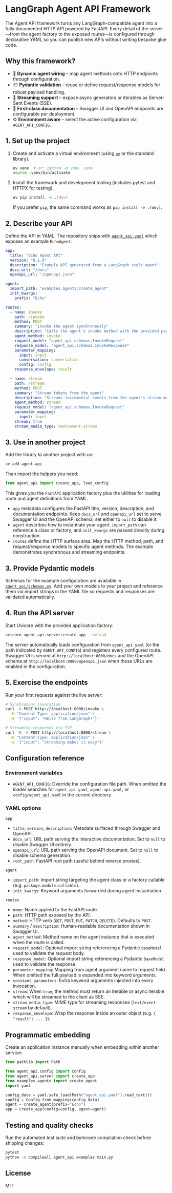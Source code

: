 # LangGraph Agent API Framework

The Agent API framework turns any LangGraph-compatible agent into a fully documented HTTP API powered by FastAPI. Every detail of the server—from the agent factory to the exposed routes—is configured through declarative YAML so you can publish new APIs without writing bespoke glue code.

## Why this framework?

- 🔌 **Dynamic agent wiring** – map agent methods onto HTTP endpoints through configuration.
- 📦 **Pydantic validation** – reuse or define request/response models for robust payload handling.
- 🌊 **Streaming support** – expose async generators or iterables as Server-Sent Events (SSE).
- 📖 **First-class documentation** – Swagger UI and OpenAPI endpoints are configurable per deployment.
- ⚙️ **Environment aware** – select the active configuration via `AGENT_API_CONFIG`.

## 1. Set up the project

1. Create and activate a virtual environment (using [`uv`](https://github.com/astral-sh/uv) or the standard library).

   ```bash
   uv venv  # or: python -m venv .venv
   source .venv/bin/activate
   ```

2. Install the framework and development tooling (includes pytest and HTTPX for testing).

   ```bash
   uv pip install -e .[dev]
   ```

   If you prefer `pip`, the same command works as `pip install -e .[dev]`.

## 2. Describe your API

Define the API in YAML. The repository ships with [`agent_api.yaml`](./agent_api.yaml) which exposes an example `EchoAgent`:

```yaml
app:
  title: "Echo Agent API"
  version: "0.1.0"
  description: "Example API generated from a LangGraph style agent"
  docs_url: "/docs"
  openapi_url: "/openapi.json"

agent:
  import_path: "examples.agents:create_agent"
  init_kwargs:
    prefix: "Echo"

routes:
  - name: invoke
    path: /invoke
    method: POST
    summary: "Invoke the agent synchronously"
    description: "Calls the agent's invoke method with the provided payload."
    agent_method: invoke
    request_model: "agent_api.schemas.InvokeRequest"
    response_model: "agent_api.schemas.InvokeResponse"
    parameter_mapping:
      input: input
      conversation: conversation
      config: config
    response_envelope: result

  - name: stream
    path: /stream
    method: POST
    summary: "Stream tokens from the agent"
    description: "Streams incremental events from the agent's stream method."
    agent_method: stream
    request_model: "agent_api.schemas.InvokeRequest"
    parameter_mapping:
      input: input
    stream: true
    stream_media_type: text/event-stream
```

## 3. Use in another project

Add the library to another project with uv:

```bash
uv add agent-api
```

Then import the helpers you need:

```python
from agent_api import create_app, load_config
```

This gives you the `FastAPI` application factory plus the utilities for loading route and agent definitions from YAML.

- `app` metadata configures the FastAPI title, version, description, and documentation endpoints. Keep `docs_url` and `openapi_url` set to serve Swagger UI and the OpenAPI schema; set either to `null` to disable it.
- `agent` describes how to instantiate your agent. `import_path` can reference a class or factory, and `init_kwargs` are passed directly during construction.
- `routes` define the HTTP surface area. Map the HTTP method, path, and request/response models to specific agent methods. The example demonstrates synchronous and streaming endpoints.

## 3. Provide Pydantic models

Schemas for the example configuration are available in [`agent_api/schemas.py`](./agent_api/schemas.py). Add your own models to your project and reference them via import strings in the YAML file so requests and responses are validated automatically.

## 4. Run the API server

Start Uvicorn with the provided application factory:

```bash
uvicorn agent_api.server:create_app --reload
```

The server automatically loads configuration from `agent_api.yaml` (or the path indicated by `AGENT_API_CONFIG`) and registers every configured route. Swagger UI is served at `http://localhost:8000/docs` and the OpenAPI schema at `http://localhost:8000/openapi.json` when these URLs are enabled in the configuration.

## 5. Exercise the endpoints

Run your first requests against the live server:

```bash
# Synchronous invocation
curl -X POST http://localhost:8000/invoke \
  -H "Content-Type: application/json" \
  -d '{"input": "Hello from LangGraph!"}'

# Streaming responses via SSE
curl -N -X POST http://localhost:8000/stream \
  -H "Content-Type: application/json" \
  -d '{"input": "Streaming makes it easy"}'
```

## Configuration reference

### Environment variables

- `AGENT_API_CONFIG`: Override the configuration file path. When omitted the loader searches for `agent_api.yaml`, `agent-api.yaml`, or `config/agent_api.yaml` in the current directory.

### YAML options

`app`

- `title`, `version`, `description`: Metadata surfaced through Swagger and OpenAPI.
- `docs_url`: URL path serving the interactive documentation. Set to `null` to disable Swagger UI entirely.
- `openapi_url`: URL path serving the OpenAPI document. Set to `null` to disable schema generation.
- `root_path`: FastAPI root path (useful behind reverse proxies).

`agent`

- `import_path`: Import string targeting the agent class or a factory callable (e.g. `package.module:callable`).
- `init_kwargs`: Keyword arguments forwarded during agent instantiation.

`routes`

- `name`: Name applied to the FastAPI route.
- `path`: HTTP path exposed by the API.
- `method`: HTTP verb (`GET`, `POST`, `PUT`, `PATCH`, `DELETE`). Defaults to `POST`.
- `summary` / `description`: Human-readable documentation shown in Swagger UI.
- `agent_method`: Method name on the agent instance that is executed when the route is called.
- `request_model`: Optional import string referencing a Pydantic `BaseModel` used to validate the request body.
- `response_model`: Optional import string referencing a Pydantic `BaseModel` used to validate the response.
- `parameter_mapping`: Mapping from agent argument name to request field. When omitted the full payload is expanded into keyword arguments.
- `constant_parameters`: Extra keyword arguments injected into every invocation.
- `stream`: When `true`, the method must return an iterable or async iterable which will be streamed to the client as SSE.
- `stream_media_type`: MIME type for streaming responses (`text/event-stream` by default).
- `response_envelope`: Wrap the response inside an outer object (e.g. `{ "result": ... }`).

## Programmatic embedding

Create an application instance manually when embedding within another service:

```python
from pathlib import Path

from agent_api.config import Config
from agent_api.server import create_app
from examples.agents import create_agent
import yaml

config_data = yaml.safe_load(Path("agent_api.yaml").read_text())
config = Config.from_mapping(config_data)
agent = create_agent(prefix="Echo")
app = create_app(config=config, agent=agent)
```

## Testing and quality checks

Run the automated test suite and bytecode compilation check before shipping changes:

```bash
pytest
python -m compileall agent_api examples main.py
```

## License

MIT

